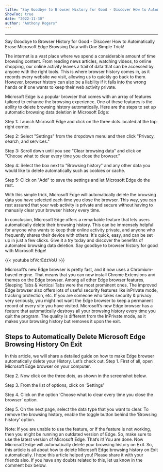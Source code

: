 ```yaml
---
title: "Say Goodbye to Browser History for Good - Discover How to Automatically Erase Microsoft Edge Browsing Data with One Simple Trick!"
ShowToc: true 
date: "2022-11-30"
author: "Anthony Rogers"
---
```

*****
Say Goodbye to Browser History for Good - Discover How to Automatically Erase Microsoft Edge Browsing Data with One Simple Trick!

The internet is a vast place where we spend a considerable amount of time browsing content. From reading news articles, watching videos, to online shopping, our online activity leaves a trail of data that can be accessed by anyone with the right tools. This is where browser history comes in, as it records every website we visit, allowing us to quickly go back to them. However, browser history can also be a liability if it falls into the wrong hands or if one wants to keep their web activity private.

Microsoft Edge is a popular browser that comes with an array of features tailored to enhance the browsing experience. One of these features is the ability to delete browsing history automatically. Here are the steps to set up automatic browsing data deletion in Microsoft Edge:

Step 1: Launch Microsoft Edge and click on the three dots located at the top right corner.

Step 2: Select "Settings" from the dropdown menu and then click "Privacy, search, and services."

Step 3: Scroll down until you see "Clear browsing data" and click on "Choose what to clear every time you close the browser."

Step 4: Select the box next to "Browsing history" and any other data you would like to delete automatically such as cookies or cache.

Step 5: Click on "Add" to save the settings and let Microsoft Edge do the rest.

With this simple trick, Microsoft Edge will automatically delete the browsing data you have selected each time you close the browser. This way, you can rest assured that your web activity is private and secure without having to manually clear your browser history every time.

In conclusion, Microsoft Edge offers a remarkable feature that lets users automatically delete their browsing history. This can be immensely helpful for anyone who wants to keep their online activity private, and anyone who frequently shares their device with others. It's quick, easy, and can be set up in just a few clicks. Give it a try today and discover the benefits of automated browsing data deletion. Say goodbye to browser history for good with Microsoft Edge!

{{< youtube bfVcrEdzVoU >}} 



Microsoft’s new Edge browser is pretty fast, and it now uses a Chromium-based engine. That means that you can now install Chrome Extensions and themes on the Edge browser. Among all other Edge browser features, Sleeping Tabs & Vertical Tabs were the most prominent ones.
The improved Edge browser also offers lots of useful security features like inPrivate mode, tracking protection, etc. If you are someone who takes security & privacy very seriously, you might not want the Edge browser to keep a permanent record of every site you have visited.
Microsoft’s new Edge browser has a feature that automatically destroys all your browsing history every time you quit the program. The quality is different from the InPrivate mode, as it makes your browsing history but removes it upon the exit.

 
## Steps to Automatically Delete Microsoft Edge Browsing History On Exit


In this article, we will share a detailed guide on how to make Edge browser automatically delete your History. Let’s check out.
Step 1. First of all, open Microsoft Edge browser on your computer.

Step 2. Now click on the three dots, as shown in the screenshot below.

Step 3. From the list of options, click on ‘Settings’

Step 4. Click on the option ‘Choose what to clear every time you close the browser’ option.

Step 5. On the next page, select the data type that you want to clear. To remove the browsing history, enable the toggle button behind the ‘Browsing history’ option.

Note: If you are unable to use the feature, or if the feature is not working, then you might be running an outdated version of Edge. So, make sure to use the latest version of Microsoft Edge.
That’s it! You are done. Now Microsoft Edge will automatically delete your browsing history on Exit.
So, this article is all about how to delete Microsoft Edge browsing history on Exit automatically. I hope this article helped you! Please share it with your friends also. If you have any doubts related to this, let us know in the comment box below.




